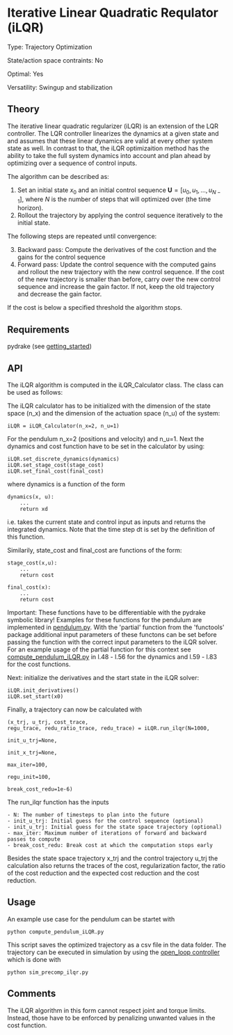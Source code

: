 #  Iterative Linear Quadratic Requlator (iLQR) #

Type: Trajectory Optimization

State/action space contraints: No

Optimal: Yes

Versatility: Swingup and stabilization

## Theory #

The iterative linear quadratic regularizer (iLQR) is an extension of the LQR controller. The LQR controller linearizes the dynamics at a given state and and assumes that these linear dynamics are valid at every other system state as well. In contrast to that, the iLQR optimizaition method has the ability to take the full system dynamics into account and plan ahead by optimizing over a sequence of control inputs.

The algorithm can be described as:

1. Set an initial state $`x_0`$ and an initial control sequence $`\mathbf{U} = [u_0, u_1, ..., u_{N-1}]`$, where $`N`$ is the number of steps that will optimized over (the time horizon).
2. Rollout the trajectory by applying the control sequence iteratively to the initial state.

The following steps are repeated until convergence:

3. Backward pass: Compute the derivatives of the cost function and the gains for the control sequence
4. Forward pass: Update the control sequence with the computed gains and rollout the new trajectory with the new control sequence. If the cost of the new trajectory is smaller than before, carry over the new control sequence and increase the gain factor. If not, keep the old trajectory and decrease the gain factor.

If the cost is below a specified threshold the algorithm stops.


## Requirements #

pydrake (see [getting_started](../../../../../docs/getting_started.md))

## API #

The iLQR algorithm is computed in the iLQR_Calculator class. The class can be used as follows:

The iLQR calculator has to be initialized with the dimension of the state space (n_x) and the dimension of the actuation space (n_u) of the system:

    iLQR = iLQR_Calculator(n_x=2, n_u=1)

For the pendulum n_x=2 (positions and velocity) and n_u=1. Next the dynamics and cost function have to be set in the calculator by using:

    iLQR.set_discrete_dynamics(dynamics)
    iLQR.set_stage_cost(stage_cost)
    iLQR.set_final_cost(final_cost)

where dynamics is a function of the form

    dynamics(x, u):
        ...
        return xd

i.e. takes the current state and control input as inputs and returns the integrated dynamics. Note that the time step dt is set by the definition of this function.

Similarily, state_cost and final_cost are functions of the form:

    stage_cost(x,u):
        ...
        return cost

    final_cost(x):
        ...
        return cost

Important: These functions have to be differentiable with the pydrake symbolic library! Examples for these functions for the pendulum are implemented in [pendulum.py](pendulum.py). With the 'partial' function from the 'functools' package additional input parameters of these functons can be set before passing the function with the correct input parameters to the iLQR solver. For an example usage of the partial function for this context see [compute_pendulum_iLQR.py](compute_pendulum_iLQR.py) in l.48 - l.56 for the dynamics and l.59 - l.83 for the cost functions.

Next: initialize the derivatives and the start state in the iLQR solver:

    iLQR.init_derivatives()
    iLQR.set_start(x0)

Finally, a trajectory can now be calculated with

    (x_trj, u_trj, cost_trace,
    regu_trace, redu_ratio_trace, redu_trace) = iLQR.run_ilqr(N=1000,
                                                              init_u_trj=None,
                                                              init_x_trj=None,
                                                              max_iter=100,
                                                              regu_init=100,
                                                              break_cost_redu=1e-6)

The run_ilqr function has the inputs

    - N: The number of timesteps to plan into the future
    - init_u_trj: Initial guess for the control sequence (optional)
    - init_u_trj: Initial guess for the state space trajectory (optional)
    - max_iter: Maximum number of iterations of forward and backward passes to compute
    - break_cost_redu: Break cost at which the computation stops early

Besides the state space trajectory x_trj and the control trajectory u_trj the calculation also returns the traces of the cost, regularization factor, the ratio of the cost reduction and the expected cost reduction and the cost reduction.

## Usage #

An example use case for the pendulum can be startet with

    python compute_pendulum_iLQR.py

This script saves the optimized trajectory as a csv file in the data folder. The trajectory can be executed in simulation by using the [open_loop controller](../../controllers/open_loop/README.md) which is done with

    python sim_precomp_ilqr.py


## Comments #

The iLQR algorithm in this form cannot respect joint and torque limits. Instead, those  have to be enforced by penalizing unwanted values in the cost function.
